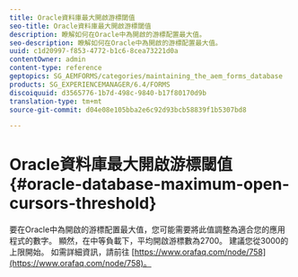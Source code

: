 ```yaml
---
title: Oracle資料庫最大開啟游標閾值
seo-title: Oracle資料庫最大開啟游標閾值
description: 瞭解如何在Oracle中為開啟的游標配置最大值。
seo-description: 瞭解如何在Oracle中為開啟的游標配置最大值。
uuid: c1d20997-f853-4772-b1c6-8cea73221d0a
contentOwner: admin
content-type: reference
geptopics: SG_AEMFORMS/categories/maintaining_the_aem_forms_database
products: SG_EXPERIENCEMANAGER/6.4/FORMS
discoiquuid: d3565776-1b7d-498c-9840-b17f80170d9b
translation-type: tm+mt
source-git-commit: d04e08e105bba2e6c92d93bcb58839f1b5307bd8

---
```



# Oracle資料庫最大開啟游標閾值 {#oracle-database-maximum-open-cursors-threshold}

要在Oracle中為開啟的游標配置最大值，您可能需要將此值調整為適合您的應用程式的數字。 顯然，在中等負載下，平均開啟游標數為2700。 建議您從3000的上限開始。 如需詳細資訊，請前往 [https://www.orafaq.com/node/758](https://www.orafaq.com/node/758)。
